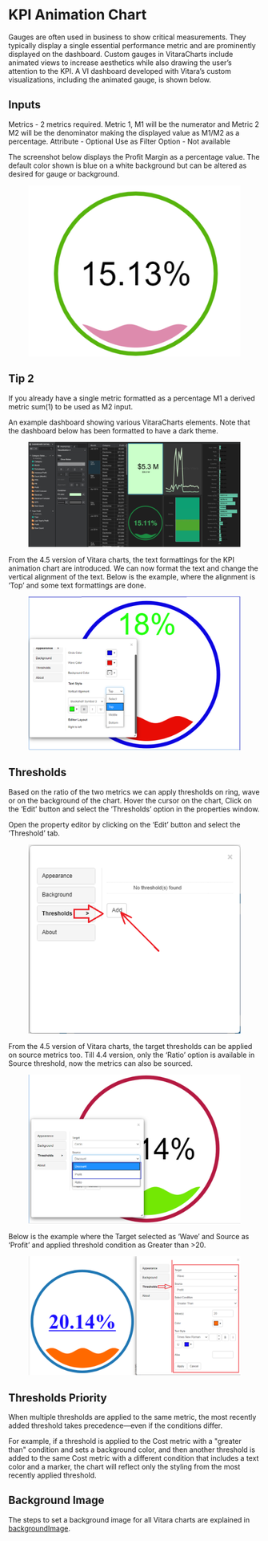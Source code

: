 # KPI Animation Chart

Gauges are often used in business to show critical measurements. They typically display a single essential performance metric and are prominently displayed on the dashboard. Custom gauges in VitaraCharts include animated views to increase aesthetics while also drawing the user’s attention to the KPI. A VI dashboard developed with Vitara’s custom visualizations, including the animated gauge, is shown below.

## Inputs <a href="#inputs" id="inputs"></a>

Metrics - 2 metrics required. Metric 1, M1 will be the numerator and Metric 2 M2 will be the denominator making the displayed value as M1/M2 as a percentage. Attribute - Optional Use as Filter Option - Not available

The screenshot below displays the Profit Margin as a percentage value. The default color shown is blue on a white background but can be altered as desired for gauge or background.

<figure><img src="../.gitbook/assets/KPI1.png" alt=""><figcaption></figcaption></figure>

## **Tip 2**

If you already have a single metric formatted as a percentage M1 a derived metric sum(1) to be used as M2 input.

An example dashboard showing various VitaraCharts elements. Note that the dashboard below has been formatted to have a dark theme.

<figure><img src="../.gitbook/assets/image72.png" alt=""><figcaption></figcaption></figure>

From the 4.5 version of Vitara charts, the text formattings for the KPI animation chart are introduced. We can now format the text and change the vertical alignment of the text. Below is the example, where the alignment is ‘Top’ and some text formattings are done.

<figure><img src="../.gitbook/assets/kpiAnimationformat.png" alt=""><figcaption></figcaption></figure>

## Thresholds <a href="#thresholds" id="thresholds"></a>

Based on the ratio of the two metrics we can apply thresholds on ring, wave or on the background of the chart. Hover the cursor on the chart, Click on the ‘Edit’ button and select the ‘Thresholds’ option in the properties window.

Open the property editor by clicking on the ‘Edit’ button and select the ‘Threshold’ tab.

<figure><img src="../.gitbook/assets/image516.png" alt=""><figcaption></figcaption></figure>

From the 4.5 version of Vitara charts, the target thresholds can be applied on source metrics too. Till 4.4 version, only the ‘Ratio’ option is available in Source threshold, now the metrics can also be sourced.

<figure><img src="../.gitbook/assets/kpiAnimationthreshold.png" alt=""><figcaption></figcaption></figure>

Below is the example where the Target selected as ‘Wave’ and Source as ‘Profit’ and applied threshold condition as Greater than >20.

<figure><img src="../.gitbook/assets/kpiAnimationthreshold1.png" alt=""><figcaption></figcaption></figure>

## Thresholds Priority

When multiple thresholds are applied to the same metric, the most recently added threshold takes precedence—even if the conditions differ.

For example, if a threshold is applied to the Cost metric with a "greater than" condition and sets a background color, and then another threshold is added to the same Cost metric with a different condition that includes a text color and a marker, the chart will reflect only the styling from the most recently applied threshold.

## Background Image <a href="#background-image" id="background-image"></a>

The steps to set a background image for all Vitara charts are explained in [backgroundImage](https://docs.vitaracharts.com/readme/background-images).
